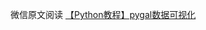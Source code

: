 微信原文阅读 [【Python教程】pygal数据可视化](https://mp.weixin.qq.com/s?__biz=MzkyMjE4NTA4OQ==&mid=2247484112&idx=1&sn=14fb89b39d7c456c0ef88e312d90deac&chksm=c1f97e3ef68ef7280f0835b681c15990fdaba841f568ac6d3ba7098a2c038dd049a43537ee75&token=1122813144&lang=zh_CN#rd)
